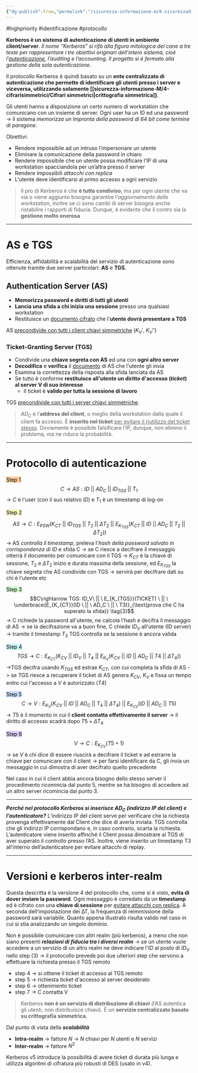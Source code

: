 ```yaml
---
{"dg-publish":true,"permalink":"/sicurezza-informazione-m/8-sicurezzadistribuita/kerberos/"}
---
```


#highpriority #identificazione #protocollo 

**Kerberos è un sistema di autenticazione di utenti in ambiente client/server**. *Il nome “Kerberos” si rifà alla figura mitologica del cane a tre teste per rappresentare i tre obiettivi originari dell’intero sistema, cioè l’<u>autenticazione</u>, l’auditing e l’accounting. Il progetto si è fermato alla gestione della sola autenticazione.*

Il protocollo Kerberos è quindi basato su un **ente centralizzato di autenticazione che permette di identificare gli utenti presso i server e viceversa, utilizzando solamente [[sicurezza-informazione-M/4-cifrarisimmetrici/Cifrari simmetrici\|crittografia simmetrica]]**. 

Gli utenti hanno a disposizione un certo numero di workstation che comunicano con un insieme di server. Ogni user ha un ID ed una password -> il sistema *memorizza un impronta della password di 64 bit come termine di paragone*. 

Obiettivi:
- Rendere impossibile ad un intruso l’impersonare un utente
- Eliminare la comunicazione della password in chiaro
- Rendere impossibile che un utente possa modificare l’IP di una workstation spacciandola per un’altra presso il server
- Rendere impossibili *attacchi con replica*
- L'utente deve identificarsi al primo accesso a ogni servizio

> Il pro di Kerberos è che **è tutto condiviso**, ma per ogni utente che va via o viene aggiunto bisogna garantire l’*aggiornamento delle workstation*, inoltre se ci sono cambi di server bisogna anche ristabilire i rapporti di fiducia. Dunque, è evidente che il contro sia la **gestione molto onerosa**

---
# AS e TGS

Efficienza, affidabilità e scalabilità del servizio di autenticazione sono ottenute tramite due server particolari: **AS** e **TGS**.
## Authentication Server (AS)

- **Memorizza password e diritti di tutti gli utenti**
- **Lancia una sfida a chi inizia una sessione** presso una qualsiasi workstation
- Restituisce un <u>documento cifrato</u> che l'**utente dovrà presentare a TGS**

AS <u>precondivide con tutti i client chiavi simmetriche</u> ($K_V'$, $K_V''$)
### Ticket-Granting Server (TGS)

- Condivide una **chiave segreta con AS** ed una con **ogni altro server**
- **Decodifica** e **verifica** il <u>documento</u> di AS che l'utente gli invia
- Esamina la correttezza della risposta alla sfida lanciata da AS 
- Se tutto è conforme **restituisce all'utente un diritto d'accesso (*ticket*) al server V di suo interesse** 
	- Il ticket è **valido per tutta la sessione di lavoro**

TGS <u>precondivide con tutti i server chiavi simmetriche</u>.

> $AD_C$ è l’**address del client**, o meglio della workstation dalla quale il client fa accesso. È **inserito nel ticket** <u>per evitare il riutilizzo del ticket stesso</u>. Ovviamente è possibile falsificare l’IP, dunque, non elimino il problema, ma ne riduco la probabilità.

---
# Protocollo di autenticazione

<mark style="background: #FFB86CA6;">Step 1</mark> 
$$\tag{1} C \to AS: ID \ || \ AD_C \ || \ ID_{TGS} \ || \ T_1$$ -> $C$ è l'user (con il suo relativo $ID$) e $T_1$ è un timestamp di log-on

<mark style="background: #FFF3A3A6;">Step 2</mark> 

$$AS \rightarrow C:E_{PSW}(K_{CT} \ || \ ID_{TGS}\ ||\ T_2 \ || \ \Delta T_2 \ || \ E_{K_{TGS}}(K_{CT} \ || \ ID \ || \ AD_C \ || \ T_2 \ || \ \Delta T_2)) \tag{2}$$
-> AS *controlla il timestamp*, preleva l'*hash della password salvato in corrispondenza di ID* e sfida C
-> se C riesce a decifrare il messaggio otterrà il documento per comunicare con il TGS
	-> $K_{CT}$ è la chiave di sessione, $T_2$ e $\Delta T_2$ inizio e durata massima della sessione, ed $E_{K_{TGS}}$ la chiave segreta che AS condivide con TGS 
		-> servirà per decifrare dati su chi è l'utente etc

<mark style="background: #BBFABBA6;">Step 3</mark> 
$$C\rightarrow TGS: ID_V\ || \ E_{K_{TGS}}(TICKET) \ || \ \underbrace{E_{K_{CT}}(ID \ || \ AD_C \ || \ T3)}_{\text{prova che C ha superato la sfida}} \tag{3}$$ -> C richiede la password all'utente, ne calcola l'hash e decifra il messaggio di AS
 -> se la decifrazione va a buon fine, C chiede $ID_V$ all'utente (ID server)
	 -> tramite il timestamp $T_3$ TGS controlla se la sessione è ancora valida

<mark style="background: #ABF7F7A6;">Step 4</mark>  
$$ TGS \rightarrow C:E_{K_{CT}}(K_{CV}\ || \ ID_V \ || \ T_4 \ || \ E_{K_V}(K_{CV} \ || \ ID \ || \ AD_C \ || \ T4 \ || \ \Delta T_4)) \tag{4}$$-> ​TGS decifra usando $K_{TGS}$ ed estrae $K_{CT}$, con cui completa la sfida di AS
-> se TGS riesce a recuperare il ticket di AS genera $K_{CV}$, $K_V$ e fissa un tempo entro cui l'accesso a $V$ è autorizzato ($T4$)

<mark style="background: #ADCCFFA6;">Step 5</mark>
$$C \rightarrow V:E_{K_V}(K_{CV}\ ||\ ID\ ||\ AD_C\ ||\ T_4\ ||\ \Delta T_4)\ ||\ E_{K_{CV}}(ID\ ||\ AD_C\ ||\ T5) \tag{5}$$-> $T5$ è il momento in cui il **client contatta effettivamente il server**
-> il diritto di accesso scadrà dopo $T​5 + \Delta T_4$

​<mark style="background: #D2B3FFA6;">Step 6</mark>
$$ V \rightarrow C:E_{K_{CV}}(T5+1)​ \tag{6}$$-> se $V$ è chi dice di essere riuscirà a decifrare il ticket e ad estrarre la chiave per comunicare con il client
	-> per farsi identificare da C, gli invia un messaggio in cui dimostra di aver decifrato quello precedente 

Nel caso in cui il client abbia ancora bisogno dello stesso server il procedimento ricomincia dal punto 5, mentre se ha bisogno di accedere ad un altro server ricomincia dal punto 3.

---

***Perché nel protocollo Kerberos si inserisce $AD_C$ (indirizzo IP del client) e l’autenticatore?***
	L’indirizzo IP del client serve per verificare che la richiesta provenga effettivamente dal Client che dice di averla inviata. TGS controlla che gli indirizzi IP corrispondano e, in caso contrario, scarta la richiesta.
		L’autenticatore viene inserito affinché il Client possa dimostrare al TGS di aver superato il controllo presso l’AS. Inoltre, viene inserito un timestamp T3 all’interno dell’autenticatore per evitare attacchi di replay.

---
# Versioni e kerberos inter-realm

Questa descritta è la versione 4 del protocollo che, come si è visto, **evita di dover inviare la password**. Ogni messaggio è corredato da un **timestamp** ed è cifrato con una **chiave di sessione** per <u>evitare attacchi con replica</u>. A seconda dell’impostazione dei ∆T, la frequenza di reimmissione della password sarà variabile. Quanto appena illustrato risulta valido nel caso in cui si stia analizzando un singolo dominio.

Non è possibile comunicare con altri realm (più kerberos), a meno che non siano presenti ***relazioni di fiducia tra i diversi realm*** -> se un utente vuole accedere a un servizio di un altro realm ne deve indicare l'$ID$ al posto di $ID_V$ nello step (3) -> il protocollo prevede poi due ulteriori step che servono a effettuare la richiesta presso il TGS remoto
- step 4 -> si ottiene il ticket di accesso al TGS remoto
- step 5 -> richiesta ticket d'accesso al server desiderato
- step 6 -> ottenimento ticket
- step 7 -> C contatta V

> Kerberos **non è un servizio di distribuzione di chiavi** (l’AS autentica gli utenti, non distribuisce chiavi). È un **servizio centralizzato basato su crittografia simmetrica**.

Dal punto di vista della ***scalabilità*** 
- **Intra-realm** -> fattore $N$ -> $N$ chiavi per $N$ utenti e $N$ servizi
- **Inter-realm** -> fattore $N^2$ 

Kerberos v5 introduce la possibilità di avere ticket di durata più lunga e utilizza algoritmi di cifratura più robusti di DES (usato in v4).